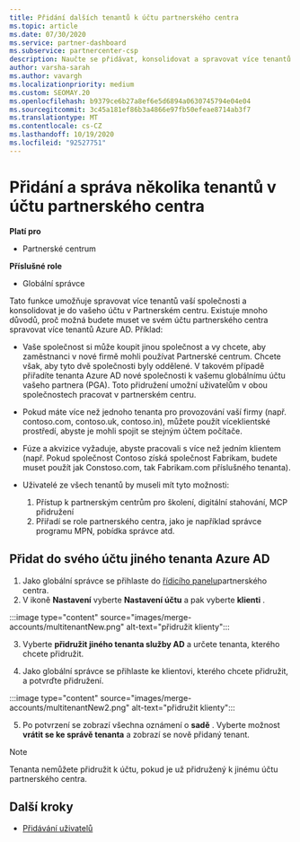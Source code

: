 ```yaml
---
title: Přidání dalších tenantů k účtu partnerského centra
ms.topic: article
ms.date: 07/30/2020
ms.service: partner-dashboard
ms.subservice: partnercenter-csp
description: Naučte se přidávat, konsolidovat a spravovat více tenantů Azure AD v účtu partnerského centra. Seznamte se také s některými důvody, které byste mohli chtít udělat.
author: varsha-sarah
ms.author: vavargh
ms.localizationpriority: medium
ms.custom: SEOMAY.20
ms.openlocfilehash: b9379ce6b27a8ef6e5d6894a0630745794e04e04
ms.sourcegitcommit: 3c45a181ef86b3a4866e97fb50efeae8714ab3f7
ms.translationtype: MT
ms.contentlocale: cs-CZ
ms.lasthandoff: 10/19/2020
ms.locfileid: "92527751"
---
```

# <a name="add-and-manage-multiple-tenants-in-your-partner-center-account"></a>Přidání a správa několika tenantů v účtu partnerského centra

**Platí pro**

- Partnerské centrum

**Příslušné role**

- Globální správce

Tato funkce umožňuje spravovat více tenantů vaší společnosti a konsolidovat je do vašeho účtu v Partnerském centru. Existuje mnoho důvodů, proč možná budete muset ve svém účtu partnerského centra spravovat více tenantů Azure AD. Příklad:

- Vaše společnost si může koupit jinou společnost a vy chcete, aby zaměstnanci v nové firmě mohli používat Partnerské centrum. Chcete však, aby tyto dvě společnosti byly oddělené. V takovém případě přiřadíte tenanta Azure AD nové společnosti k vašemu globálnímu účtu vašeho partnera (PGA). Toto přidružení umožní uživatelům v obou společnostech pracovat v partnerském centru.

- Pokud máte více než jednoho tenanta pro provozování vaší firmy (např. contoso.com, contoso.uk, contoso.in), můžete použít víceklientské prostředí, abyste je mohli spojit se stejným účtem počítače.

- Fúze a akvizice vyžaduje, abyste pracovali s více než jedním klientem (např. Pokud společnost Contoso získá společnost Fabrikam, budete muset použít jak Constoso.com, tak Fabrikam.com příslušného tenanta).

- Uživatelé ze všech tenantů by museli mít tyto možnosti:
    1.  Přístup k partnerským centrům pro školení, digitální stahování, MCP přidružení
    2.  Přiřadí se role partnerského centra, jako je například správce programu MPN, pobídka správce atd.


## <a name="add-another-azure-ad-tenant-to-your-account"></a>Přidat do svého účtu jiného tenanta Azure AD

1. Jako globální správce se přihlaste do [řídicího panelu](https://partner.microsoft.com/dashboard)partnerského centra.
1. V ikoně **Nastavení** vyberte **Nastavení účtu** a pak vyberte **klienti** .
 
:::image type="content" source="images/merge-accounts/multitenantNew.png" alt-text="přidružit klienty"::: 

3. Vyberte **přidružit jiného tenanta služby AD** a určete tenanta, kterého chcete přidružit.

1. Jako globální správce se přihlaste ke klientovi, kterého chcete přidružit, a potvrďte přidružení. 

:::image type="content" source="images/merge-accounts/multitenantNew2.png" alt-text="přidružit klienty"::: 

5. Po potvrzení se zobrazí všechna oznámení o **sadě** .  Vyberte možnost **vrátit se ke správě tenanta** a zobrazí se nově přidaný tenant. 
 

>[!NOTE]
>Tenanta nemůžete přidružit k účtu, pokud je už přidružený k jinému účtu partnerského centra.

 
## <a name="next-steps"></a>Další kroky

- [Přidávání uživatelů](create-user-accounts-and-set-permissions.md)
